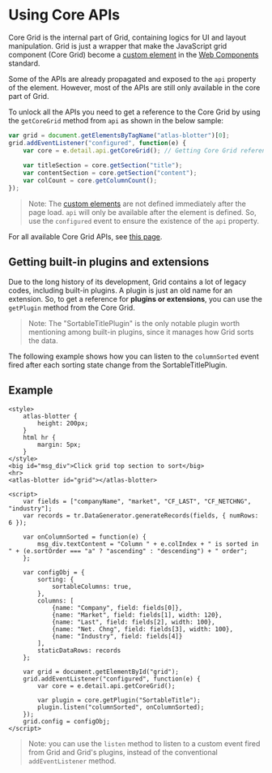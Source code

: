 # Using Core APIs

Core Grid is the internal part of Grid, containing logics for UI and layout manipulation. Grid is just a wrapper that make the JavaScript grid component (Core Grid) become a [custom element](https://developer.mozilla.org/en-US/docs/Web/Web_Components/Using_custom_elements) in the [Web Components](https://developer.mozilla.org/en-US/docs/Web/Web_Components) standard. 

Some of the APIs are already propagated and exposed to the `api` property of the element. However, most of the APIs are still only available in the core part of Grid. 

To unlock all the APIs you need to get a reference to the Core Grid by using the `getCoreGrid` method from `api` as shown in the below sample:

```js
var grid = document.getElementsByTagName("atlas-blotter")[0];
grid.addEventListener("configured", function(e) {
	var core = e.detail.api.getCoreGrid(); // Getting Core Grid reference
	
	var titleSection = core.getSection("title");
	var contentSection = core.getSection("content");
	var colCount = core.getColumnCount();
});
```

> Note: The [custom elements](https://developer.mozilla.org/en-US/docs/Web/Web_Components/Using_custom_elements) are not defined immediately after the page load. `api` will only be available after the element is defined. So, use the `configured` event to ensure the existence of the `api` property.

For all available Core Grid APIs, see [this page](../apis/README.md).

## Getting built-in plugins and extensions

Due to the long history of its development, Grid contains a lot of legacy codes, including built-in plugins. A plugin is just an old name for an extension. So, to get a reference for **plugins or extensions**, you can use the `getPlugin` method from the Core Grid. 

> Note: The "SortableTitlePlugin" is the only notable plugin worth mentioning among built-in plugins, since it manages how Grid sorts the data. 

The following example shows how you can listen to the `columnSorted` event fired after each sorting state change from the SortableTitlePlugin.

## Example

```live
<style>
	atlas-blotter {
		height: 200px;
	}
	html hr {
		margin: 5px;
	}
</style>
<big id="msg_div">Click grid top section to sort</big>
<hr>
<atlas-blotter id="grid"></atlas-blotter>

<script>
	var fields = ["companyName", "market", "CF_LAST", "CF_NETCHNG", "industry"];
	var records = tr.DataGenerator.generateRecords(fields, { numRows: 6 });
	
	var onColumnSorted = function(e) {
		msg_div.textContent = "Column " + e.colIndex + " is sorted in " + (e.sortOrder === "a" ? "ascending" : "descending") + " order";
	};

	var configObj = {
		sorting: {
			sortableColumns: true,
		},
		columns: [
			{name: "Company", field: fields[0]},
			{name: "Market", field: fields[1], width: 120},
			{name: "Last", field: fields[2], width: 100},
			{name: "Net. Chng", field: fields[3], width: 100},
			{name: "Industry", field: fields[4]}
		],
		staticDataRows: records
	};

	var grid = document.getElementById("grid");
	grid.addEventListener("configured", function(e) {
		var core = e.detail.api.getCoreGrid();
		
		var plugin = core.getPlugin("SortableTitle");
		plugin.listen("columnSorted", onColumnSorted);
	});
	grid.config = configObj;
</script>
```

> Note: you can use the `listen` method to listen to a custom event fired from Grid and Grid's plugins, instead of the conventional `addEventListener` method.
